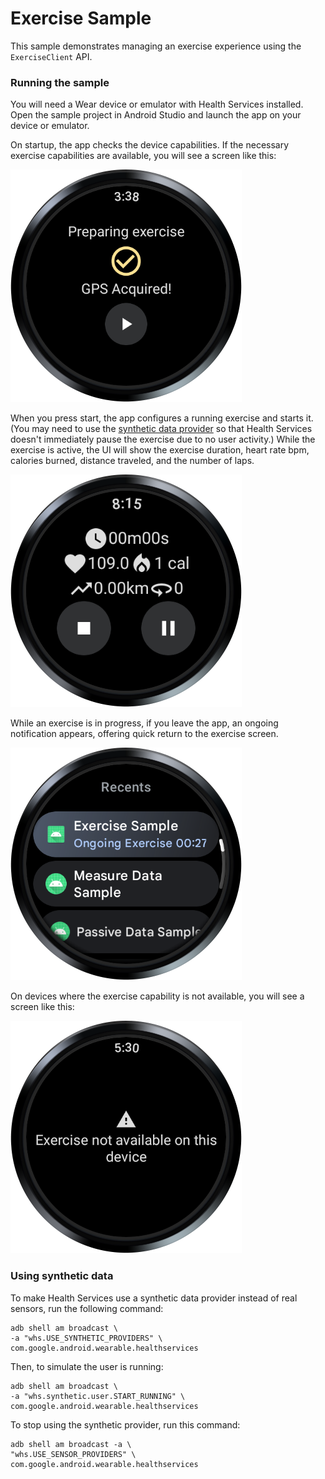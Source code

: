 # Exercise Sample

This sample demonstrates managing an exercise experience using the `ExerciseClient` API.

### Running the sample

You will need a Wear device or emulator with Health Services installed. Open the sample project in
Android Studio and launch the app on your device or emulator.

On startup, the app checks the device capabilities. If the necessary exercise capabilities are
available, you will see a screen like this:

![exercise available screenshot](screenshots/exercise_available.png)

When you press start, the app configures a running exercise and starts it. (You may need to use the
[synthetic data provider](#using-synthetic-data) so that Health Services doesn't immediately pause
the exercise due to no user activity.) While the exercise is active, the UI will show the exercise
duration, heart rate bpm, calories burned, distance traveled, and the number of laps. 

![exercise in progress screenshot](screenshots/exercise_in_progress.png)

While an exercise is in progress, if you leave the app, an ongoing notification appears, offering
quick return to the exercise screen.

![ongoing notification screenshot](screenshots/ongoing_notification.png)

On devices where the exercise capability is not available, you will see a screen like this:

![exercise unavailable screenshot](screenshots/exercise_not_available.png)

### Using synthetic data

To make Health Services use a synthetic data provider instead of real sensors, run the following
command:

```shell
adb shell am broadcast \
-a "whs.USE_SYNTHETIC_PROVIDERS" \
com.google.android.wearable.healthservices
```

Then, to simulate the user is running:

```git exclude
adb shell am broadcast \
-a "whs.synthetic.user.START_RUNNING" \
com.google.android.wearable.healthservices
```

To stop using the synthetic provider, run this command:

```shell
adb shell am broadcast -a \
"whs.USE_SENSOR_PROVIDERS" \
com.google.android.wearable.healthservices
```
